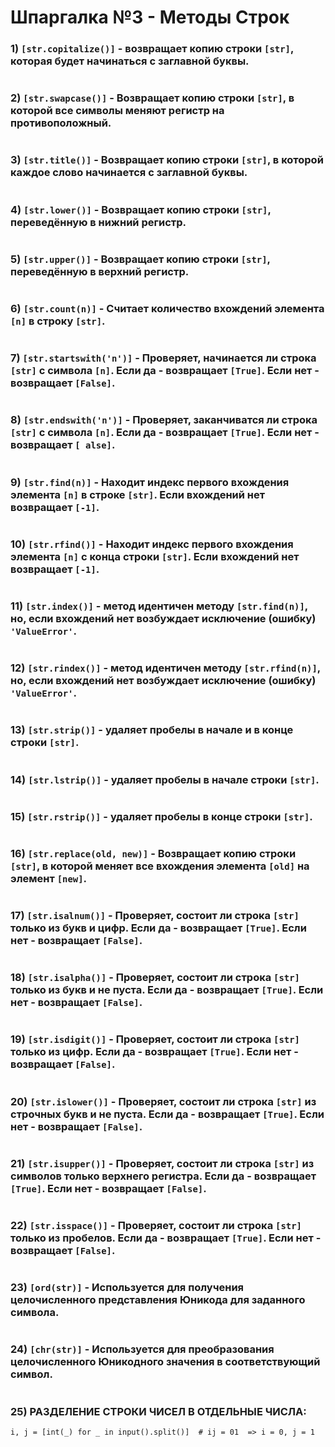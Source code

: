 # Шпаргалка №3 - Методы Строк

### 1) `[str.copitalize()]` - возвращает копию строки `[str]`, которая будет начинаться с заглавной буквы.
#
  ### 2) `[str.swapcase()]` - Возвращает копию строки `[str]`, в которой все символы меняют регистр на противоположный.
#
  ### 3) `[str.title()]` - Возвращает копию строки `[str]`, в которой каждое слово начинается с заглавной буквы.
#
  ### 4) `[str.lower()]` - Возвращает копию строки `[str]`, переведённую в нижний регистр.
#
  ### 5) `[str.upper()]` - Возвращает копию строки `[str]`, переведённую в верхний регистр.
#
  ### 6) `[str.count(n)]` - Считает количество вхождений элемента `[n]` в строку `[str]`.
#
  ### 7) `[str.startswith('n')]` - Проверяет, начинается ли строка `[str]` с символа `[n]`. Если да - возвращает `[True]`. Если нет - возвращает `[False]`.
#
  ### 8) `[str.endswith('n')]` - Проверяет, заканчиватся ли строка `[str]` с символа `[n]`. Если да - возвращает `[True]`. Если нет - возвращает `[ alse]`.
#
  ### 9) `[str.find(n)]` - Находит индекс первого вхождения элемента `[n]` в строке `[str]`. Если вхождений нет возвращает `[-1]`.
#
  ### 10) `[str.rfind()]` - Находит индекс первого вхождения элемента `[n]` с конца строки `[str]`. Если вхождений нет возвращает `[-1]`.
#
  ### 11) `[str.index()]` - метод идентичен методу `[str.find(n)]`, но, если вхождений нет возбуждает исключение (ошибку)  `'ValueError'`.
#
  ### 12) `[str.rindex()]` - метод идентичен методу `[str.rfind(n)]`, но, если вхождений нет возбуждает исключение (ошибку) `'ValueError'`.
#
  ### 13) `[str.strip()]` - удаляет пробелы в начале и в конце строки `[str]`.
#
  ### 14) `[str.lstrip()]` - удаляет пробелы в начале строки `[str]`.
#
  ### 15) `[str.rstrip()]` - удаляет пробелы в конце строки `[str]`.
#
  ### 16) `[str.replace(old, new)]` - Возвращает копию строки `[str]`, в которой меняет все вхождения элемента `[old]` на элемент `[new]`.
 #
 #
  ### 17) `[str.isalnum()]` - Проверяет, состоит ли строка `[str]` только из букв и цифр. Если да - возвращает `[True]`. Если нет - возвращает `[False]`.
#
  ### 18) `[str.isalpha()]` - Проверяет, состоит ли строка `[str]` только из букв и не пуста. Если да - возвращает `[True]`. Если нет - возвращает `[False]`.
#
  ### 19) `[str.isdigit()]` - Проверяет, состоит ли строка `[str]` только из цифр. Если да - возвращает `[True]`. Если нет - возвращает `[False]`.
#
  ### 20) `[str.islower()]` - Проверяет, состоит ли строка `[str]` из строчных букв и не пуста. Если да - возвращает `[True]`. Если нет - возвращает `[False]`.
#
  ### 21) `[str.isupper()]` - Проверяет, состоит ли строка `[str]` из символов только верхнего регистра. Если да - возвращает `[True]`. Если нет - возвращает `[False]`.
#
  ### 22) `[str.isspace()]` - Проверяет, состоит ли строка `[str]` только из пробелов. Если да - возвращает `[True]`. Если нет - возвращает `[False]`.
#
  ### 23) `[ord(str)]` - Используется для получения целочисленного представления Юникода для заданного символа. 
#
  ### 24) `[chr(str)]` - Используется для преобразования целочисленного Юникодного значения в соответствующий символ.
#
 ### 25) РАЗДЕЛЕНИЕ СТРОКИ ЧИСЕЛ В ОТДЕЛЬНЫЕ ЧИСЛА:
 ```
i, j = [int(_) for _ in input().split()]  # ij = 01  => i = 0, j = 1
 ```
 #
